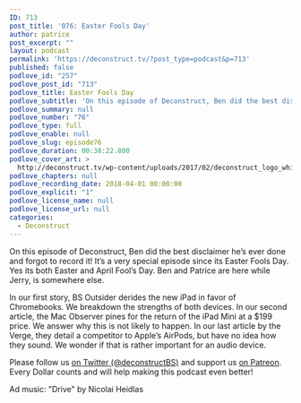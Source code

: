 ```yaml
---
ID: 713
post_title: '076: Easter Fools Day'
author: patrice
post_excerpt: ""
layout: podcast
permalink: 'https://deconstruct.tv/?post_type=podcast&p=713'
published: false
podlove_id: "257"
podlove_post_id: "713"
podlove_title: Easter Fools Day
podlove_subtitle: 'On this episode of Deconstruct, Ben did the best disclaimer he’s ever done and forgot to record it!  It’s a very special episode since its Easter Fools Day.  Yes its both Easter and April Fool’s Day.  Ben and Patrice are here while Jerry, is somewhere else. BS Outsider derides the new iPad in favor of Chromebooks and the Mac Observer pines for the return of the iPad Mini'
podlove_summary: null
podlove_number: "76"
podlove_type: full
podlove_enable: null
podlove_slug: episode76
podlove_duration: 00:38:22.800
podlove_cover_art: >
  http://deconstruct.tv/wp-content/uploads/2017/02/deconstruct_logo_white.png
podlove_chapters: null
podlove_recording_date: 2018-04-01 00:00:00
podlove_explicit: "1"
podlove_license_name: null
podlove_license_url: null
categories:
  - Deconstruct
---
```

<p> On this episode of Deconstruct, Ben did the best disclaimer he’s ever done and forgot to record it!  It’s a very special episode since its Easter Fools Day.  Yes its both Easter and April Fool’s Day.  Ben and Patrice are here while Jerry, is somewhere else. </p>
<p>In our first story, BS Outsider derides the new iPad in favor of Chromebooks.  We breakdown the strengths of both devices.  In our second article, the Mac Observer pines for the return of the iPad Mini at a $199 price.  We answer why this is not likely to happen.  In our last article by the Verge, they detail a competitor to Apple’s AirPods, but have no idea how they sound.  We wonder if that is rather important for an audio device.</p>
<p>Please follow us <a href="http://twitter.com/deconstructBS">on Twitter (@deconstructBS)</a> and support us <a href="http://patreon.com/deconstruct">on Patreon</a>. Every Dollar counts and will help making this podcast even better!</p>
<p>Ad music: "Drive" by Nicolai Heidlas</p>